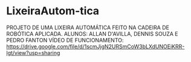 # LixeiraAutom-tica
PROJETO DE UMA LIXEIRA AUTOMÁTICA FEITO NA CADEIRA DE ROBÓTICA APLICADA.
ALUNOS: ALLAN D'AVILLA, DENNIS SOUZA E PEDRO FANTON
VÍDEO DE FUNCIONAMENTO: https://drive.google.com/file/d/1scmJjgN2URSmCoW3bLXdUNOEiKRR-lgt/view?usp=sharing
